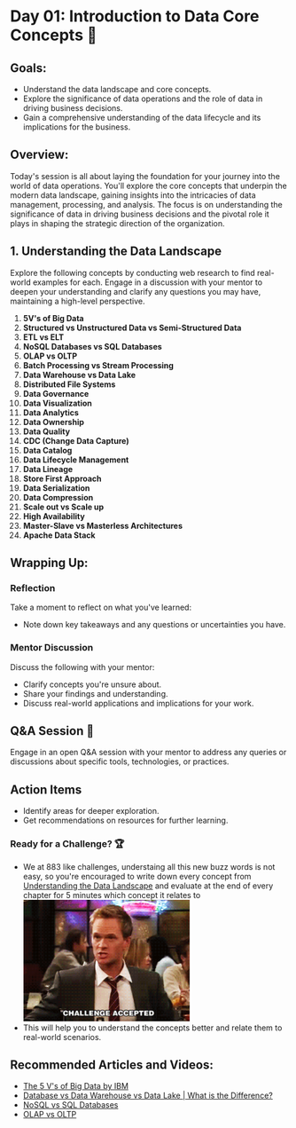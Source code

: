 # Day 01: Introduction to Data Core Concepts :baby:

## **Goals:** 
- Understand the data landscape and core concepts.
- Explore the significance of data operations and the role of data in driving business decisions.
- Gain a comprehensive understanding of the data lifecycle and its implications for the business.

## Overview:
Today's session is all about laying the foundation for your journey into the world of data operations. You'll explore the core concepts that underpin the modern data landscape, gaining insights into the intricacies of data management, processing, and analysis. The focus is on understanding the significance of data in driving business decisions and the pivotal role it plays in shaping the strategic direction of the organization.

## 1. Understanding the Data Landscape

Explore the following concepts by conducting web research to find real-world examples for each. Engage in a discussion with your mentor to deepen your understanding and clarify any questions you may have, maintaining a high-level perspective.

1. **5V's of Big Data**
2. **Structured vs Unstructured Data vs Semi-Structured Data**
3. **ETL vs ELT**
4. **NoSQL Databases vs SQL Databases**
5. **OLAP vs OLTP**
6. **Batch Processing vs Stream Processing**
7. **Data Warehouse vs Data Lake**
8. **Distributed File Systems**
9. **Data Governance**
10. **Data Visualization**
11. **Data Analytics**
12. **Data Ownership**
13. **Data Quality**
14. **CDC (Change Data Capture)**
15. **Data Catalog**
16. **Data Lifecycle Management**
17. **Data Lineage**
18. **Store First Approach**
19. **Data Serialization**
20. **Data Compression**
21. **Scale out vs Scale up**
22. **High Availability**
23. **Master-Slave vs Masterless Architectures**
24. **Apache Data Stack**

## Wrapping Up:
### Reflection
Take a moment to reflect on what you've learned:
- Note down key takeaways and any questions or uncertainties you have.

### Mentor Discussion
Discuss the following with your mentor:
- Clarify concepts you're unsure about.
- Share your findings and understanding.
- Discuss real-world applications and implications for your work.

## Q&A Session :raising_hand:
Engage in an open Q&A session with your mentor to address any queries or discussions about specific tools, technologies, or practices.

## Action Items
- Identify areas for deeper exploration.
- Get recommendations on resources for further learning.

### Ready for a Challenge? :trophy:
- We at 883 like challenges, understaing all this new buzz words is not easy, so you're encouraged to write down every concept from [Understanding the Data Landscape](#1-understanding-the-data-landscape)
 and evaluate at the end of every chapter for 5 minutes which concept it relates to
        <img src="../assets/challenge_accepted.gif" alt="Challege Accepted" width="300"/>
- This will help you to understand the concepts better and relate them to real-world scenarios.

## Recommended Articles and Videos:
- [The 5 V's of Big Data by IBM](https://www.ibmbigdatahub.com/blog/understanding-big-data-5-vs)
- [Database vs Data Warehouse vs Data Lake | What is the Difference?](https://www.youtube.com/watch?v=-bSkREem8dM)
- [NoSQL vs SQL Databases](https://www.youtube.com/watch?v=Pf-9pjJK1e0)
- [OLAP vs OLTP](https://www.youtube.com/watch?v=iw-5kFzIdgY)